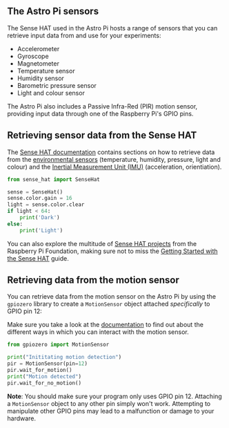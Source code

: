## The Astro Pi sensors

The Sense HAT used in the Astro Pi hosts a range of sensors that you can retrieve input data from and use for your experiments:

- Accelerometer
- Gyroscope
- Magnetometer
- Temperature sensor
- Humidity sensor
- Barometric pressure sensor
- Light and colour sensor

The Astro Pi also includes a Passive Infra-Red (PIR) motion sensor, providing input data through one of the Raspberry Pi's GPIO pins.

## Retrieving sensor data from the Sense HAT

The [Sense HAT documentation](https://pythonhosted.org/sense-hat/) contains sections on how to retrieve data from the [environmental sensors](https://pythonhosted.org/sense-hat/api/#environmental-sensors) (temperature, humidity, pressure, light and colour) and the [Inertial Measurement Unit (IMU)](https://pythonhosted.org/sense-hat/api/#imu-sensor) (acceleration, orientiation).

```python
from sense_hat import SenseHat

sense = SenseHat()
sense.color.gain = 16
light = sense.color.clear
if light < 64:
    print('Dark')
else:
    print('Light')
```

You can also explore the multitude of [Sense HAT projects](https://projects.raspberrypi.org/en/projects?hardware%5B%5D=sense-hat) from the Raspberry Pi Foundation, making sure not to miss the [Getting Started with the Sense HAT](https://projects.raspberrypi.org/en/projects/getting-started-with-the-sense-hat) guide.

## Retrieving data from the motion sensor

You can retrieve data from the motion sensor on the Astro Pi by using the `gpiozero` library to
create a `MotionSensor` object attached _specifically_ to GPIO pin 12:

Make sure you take a look at the [documentation](https://gpiozero.readthedocs.io/en/stable/api_input.html#motionsensor-d-sun-pir) to find out about the different ways in which you can interact with the motion sensor.

```python
from gpiozero import MotionSensor

print("Inititating motion detection")
pir = MotionSensor(pin=12)
pir.wait_for_motion()
print("Motion detected")
pir.wait_for_no_motion()
```

**Note**: You should make sure your program only uses GPIO pin 12. Attaching a `MotionSensor` object to any other pin simply won't work. Attempting to manipulate other GPIO pins may lead to a malfunction or damage to your hardware.